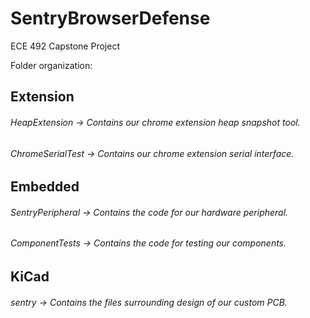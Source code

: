 # SentryBrowserDefense
ECE 492 Capstone Project

Folder organization:

## Extension
###### HeapExtension -> Contains our chrome extension heap snapshot tool.
###### ChromeSerialTest -> Contains our chrome extension serial interface.

## Embedded
###### SentryPeripheral -> Contains the code for our hardware peripheral.
###### ComponentTests -> Contains the code for testing our components.

## KiCad
###### sentry -> Contains the files surrounding design of our custom PCB.
